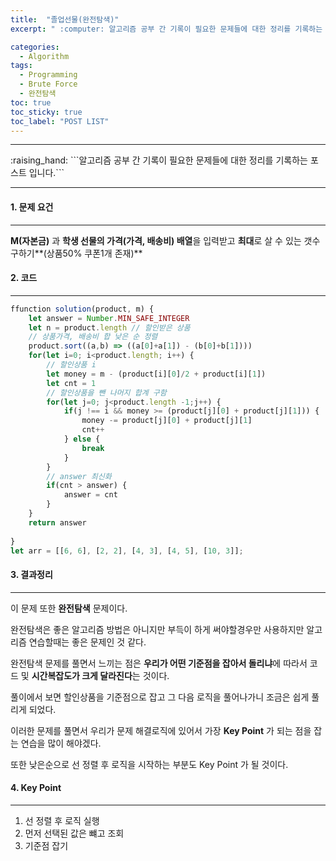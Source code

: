 ```yaml
---
title:  "졸업선물(완전탐색)"
excerpt: " :computer: 알고리즘 공부 간 기록이 필요한 문제들에 대한 정리를 기록하는 포스트 입니다."

categories:
  - Algorithm
tags:
  - Programming
  - Brute Force
  - 완전탐색
toc: true
toc_sticky: true
toc_label: "POST LIST"
---
```


<hr>
:raising_hand:  ```알고리즘 공부 간 기록이 필요한 문제들에 대한 정리를 기록하는 포스트 입니다.```
<hr>

#### 1. 문제 요건
***
  **M(자본금)** 과 **학생 선물의 가격(가격, 배송비) 배열**을 입력받고 **최대**로 살 수 있는 갯수 구하기**(상품50% 쿠폰1개 존재)**

#### 2. 코드
***

```javascript
ffunction solution(product, m) {
    let answer = Number.MIN_SAFE_INTEGER
    let n = product.length // 할인받은 상품
    // 상품가격, 배송비 합 낮은 순 정렬
    product.sort((a,b) => ((a[0]+a[1]) - (b[0]+b[1])))
    for(let i=0; i<product.length; i++) {
    	// 할인상품 i
        let money = m - (product[i][0]/2 + product[i][1])
        let cnt = 1
        // 할인상품을 뺀 나머지 합계 구함
        for(let j=0; j<product.length -1;j++) {
            if(j !== i && money >= (product[j][0] + product[j][1])) {
                money -= product[j][0] + product[j][1]
                cnt++
            } else {
                break
            }
        }
        // answer 최신화
        if(cnt > answer) {
            answer = cnt
        }
    }
    return answer
    
}
let arr = [[6, 6], [2, 2], [4, 3], [4, 5], [10, 3]];
```


#### 3. 결과정리
***

이 문제 또한 **완전탐색** 문제이다.

완전탐색은 좋은 알고리즘 방법은 아니지만 부득이 하게 써야할경우만 사용하지만 알고리즘 연습할때는 좋은 문제인 것 같다.

완전탐색 문제를 풀면서 느끼는 점은 **우리가 어떤 기준점을 잡아서 돌리냐**에 따라서 코드 및 **시간복잡도가 크게 달라진다**는 것이다.

풀이에서 보면 할인상품을 기준점으로 잡고 그 다음 로직을 풀어나가니 조금은 쉽게 풀리게 되었다.

이러한 문제를 풀면서 우리가 문제 해결로직에 있어서 가장 **Key Point** 가 되는 점을 잡는 연습을 많이 해야겠다.

또한 낮은순으로 선 정렬 후 로직을 시작하는 부분도 Key Point 가 될 것이다.

#### 4. Key Point
***

1. 선 정렬 후 로직 실행
2. 먼저 선택된 값은 뺴고 조회
3. 기준점 잡기
